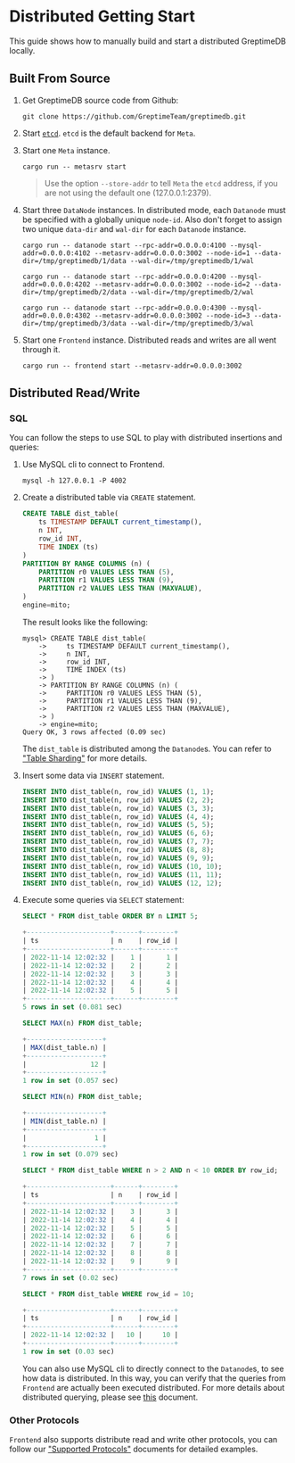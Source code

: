 # Distributed Getting Start

This guide shows how to manually build and start a distributed GreptimeDB locally.

## Built From Source

1. Get GreptimeDB source code from Github:

    ```shell
    git clone https://github.com/GreptimeTeam/greptimedb.git
    ```

2. Start [`etcd`](https://etcd.io/docs/v3.5/quickstart/). `etcd` is the default backend for `Meta`.

3. Start one `Meta` instance.

    ```shell
    cargo run -- metasrv start
    ```

    > Use the option `--store-addr` to tell `Meta` the `etcd` address, if you are not using the default one (127.0.0.1:2379).

4. Start three `DataNode` instances. In distributed mode, each `Datanode` must be specified with a globally unique `node-id`. Also don't forget to assign two unique `data-dir` and `wal-dir` for each `Datanode` instance.

    ```shell
    cargo run -- datanode start --rpc-addr=0.0.0.0:4100 --mysql-addr=0.0.0.0:4102 --metasrv-addr=0.0.0.0:3002 --node-id=1 --data-dir=/tmp/greptimedb/1/data --wal-dir=/tmp/greptimedb/1/wal
    ```

    ```shell
    cargo run -- datanode start --rpc-addr=0.0.0.0:4200 --mysql-addr=0.0.0.0:4202 --metasrv-addr=0.0.0.0:3002 --node-id=2 --data-dir=/tmp/greptimedb/2/data --wal-dir=/tmp/greptimedb/2/wal
    ```

    ```shell
    cargo run -- datanode start --rpc-addr=0.0.0.0:4300 --mysql-addr=0.0.0.0:4302 --metasrv-addr=0.0.0.0:3002 --node-id=3 --data-dir=/tmp/greptimedb/3/data --wal-dir=/tmp/greptimedb/3/wal
    ```

5. Start one `Frontend` instance. Distributed reads and writes are all went through it.

    ```shell
    cargo run -- frontend start --metasrv-addr=0.0.0.0:3002
    ```

## Distributed Read/Write

### SQL

You can follow the steps to use SQL to play with distributed insertions and queries:

1. Use MySQL cli to connect to Frontend.

    ```shell
    mysql -h 127.0.0.1 -P 4002
    ```

2. Create a distributed table via `CREATE` statement.

    ```SQL
    CREATE TABLE dist_table(
        ts TIMESTAMP DEFAULT current_timestamp(),
        n INT,
        row_id INT,
        TIME INDEX (ts)
    )
    PARTITION BY RANGE COLUMNS (n) (
        PARTITION r0 VALUES LESS THAN (5),
        PARTITION r1 VALUES LESS THAN (9),
        PARTITION r2 VALUES LESS THAN (MAXVALUE),
    )
    engine=mito;
    ```

    The result looks like the following:

    ```shell
    mysql> CREATE TABLE dist_table(
        ->     ts TIMESTAMP DEFAULT current_timestamp(),
        ->     n INT,
        ->     row_id INT,
        ->     TIME INDEX (ts)
        -> )
        -> PARTITION BY RANGE COLUMNS (n) (
        ->     PARTITION r0 VALUES LESS THAN (5),
        ->     PARTITION r1 VALUES LESS THAN (9),
        ->     PARTITION r2 VALUES LESS THAN (MAXVALUE),
        -> )
        -> engine=mito;
    Query OK, 3 rows affected (0.09 sec)
    ```

   The `dist_table` is distributed among the `Datanode`s. You can refer to ["Table Sharding"](https://docs.greptime.com/developer-guide/frontend/table-sharding) for more details.

3. Insert some data via `INSERT` statement.

    ```SQL
    INSERT INTO dist_table(n, row_id) VALUES (1, 1);
    INSERT INTO dist_table(n, row_id) VALUES (2, 2);
    INSERT INTO dist_table(n, row_id) VALUES (3, 3);
    INSERT INTO dist_table(n, row_id) VALUES (4, 4);
    INSERT INTO dist_table(n, row_id) VALUES (5, 5);
    INSERT INTO dist_table(n, row_id) VALUES (6, 6);
    INSERT INTO dist_table(n, row_id) VALUES (7, 7);
    INSERT INTO dist_table(n, row_id) VALUES (8, 8);
    INSERT INTO dist_table(n, row_id) VALUES (9, 9);
    INSERT INTO dist_table(n, row_id) VALUES (10, 10);
    INSERT INTO dist_table(n, row_id) VALUES (11, 11);
    INSERT INTO dist_table(n, row_id) VALUES (12, 12);
    ```

4. Execute some queries via `SELECT` statement:

    ```sql
    SELECT * FROM dist_table ORDER BY n LIMIT 5;
    ```

    ```sql
    +---------------------+------+--------+
    | ts                  | n    | row_id |
    +---------------------+------+--------+
    | 2022-11-14 12:02:32 |    1 |      1 |
    | 2022-11-14 12:02:32 |    2 |      2 |
    | 2022-11-14 12:02:32 |    3 |      3 |
    | 2022-11-14 12:02:32 |    4 |      4 |
    | 2022-11-14 12:02:32 |    5 |      5 |
    +---------------------+------+--------+
    5 rows in set (0.081 sec)
    ```

    ```sql
    SELECT MAX(n) FROM dist_table;
    ```

    ```sql
    +-------------------+
    | MAX(dist_table.n) |
    +-------------------+
    |                12 |
    +-------------------+
    1 row in set (0.057 sec)
    ```

    ```sql
    SELECT MIN(n) FROM dist_table;
    ```

    ```sql
    +-------------------+
    | MIN(dist_table.n) |
    +-------------------+
    |                 1 |
    +-------------------+
    1 row in set (0.079 sec)
    ```

    ```sql
    SELECT * FROM dist_table WHERE n > 2 AND n < 10 ORDER BY row_id;
    ```

    ```sql
    +---------------------+------+--------+
    | ts                  | n    | row_id |
    +---------------------+------+--------+
    | 2022-11-14 12:02:32 |    3 |      3 |
    | 2022-11-14 12:02:32 |    4 |      4 |
    | 2022-11-14 12:02:32 |    5 |      5 |
    | 2022-11-14 12:02:32 |    6 |      6 |
    | 2022-11-14 12:02:32 |    7 |      7 |
    | 2022-11-14 12:02:32 |    8 |      8 |
    | 2022-11-14 12:02:32 |    9 |      9 |
    +---------------------+------+--------+
    7 rows in set (0.02 sec)
    ```

    ```sql
    SELECT * FROM dist_table WHERE row_id = 10;
    ```

    ```sql
    +---------------------+------+--------+
    | ts                  | n    | row_id |
    +---------------------+------+--------+
    | 2022-11-14 12:02:32 |   10 |     10 |
    +---------------------+------+--------+
    1 row in set (0.03 sec)
    ```

    You can also use MySQL cli to directly connect to the `Datanode`s, to see how data is distributed. In this way, you can verify that the queries from `Frontend` are actually been executed distributed. For more details about distributed querying, please see [this](https://docs.greptime.com/developer-guide/frontend/distributed-querying) document.

### Other Protocols

`Frontend` also supports distribute read and write other protocols, you can follow our ["Supported Protocols"](https://docs.greptime.com/user-guide/supported-protocols/overview) documents for detailed examples.
